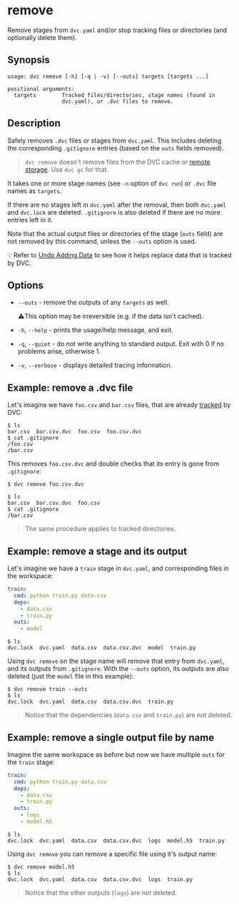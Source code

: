 # remove

Remove stages from `dvc.yaml` and/or stop tracking files or directories (and
optionally delete them).

## Synopsis

```usage
usage: dvc remove [-h] [-q | -v] [--outs] targets [targets ...]

positional arguments:
  targets        Tracked files/directories, stage names (found in
                 dvc.yaml), or .dvc files to remove.
```

## Description

Safely removes `.dvc` files or stages from `dvc.yaml`. This includes deleting
the corresponding `.gitignore` entries (based on the `outs` fields removed).

> `dvc remove` doesn't remove files from the DVC <abbr>cache</abbr> or
> [remote storage](/doc/command-reference/remote). Use `dvc gc` for that.

It takes one or more stage names (see `-n` option of `dvc run`) or `.dvc` file
names as `targets`.

If there are no stages left in `dvc.yaml` after the removal, then both
`dvc.yaml` and `dvc.lock` are deleted. `.gitignore` is also deleted if there are
no more entries left in it.

Note that the actual <abbr>output</abbr> files or directories of the stage
(`outs` field) are not removed by this command, unless the `--outs` option is
used.

💡 Refer to [Undo Adding Data](/doc/user-guide/how-to/stop-tracking-data) to see
how it helps replace data that is tracked by DVC.

## Options

- `--outs` - remove the outputs of any `targets` as well.

  ⚠️This option may be irreversible (e.g. if the data isn't cached).

- `-h`, `--help` - prints the usage/help message, and exit.

- `-q`, `--quiet` - do not write anything to standard output. Exit with 0 if no
  problems arise, otherwise 1.

- `-v`, `--verbose` - displays detailed tracing information.

## Example: remove a .dvc file

Let's imagine we have `foo.csv` and `bar.csv` files, that are already
[tracked](/doc/command-reference/add) by DVC:

```dvc
$ ls
bar.csv  bar.csv.dvc  foo.csv  foo.csv.dvc
$ cat .gitignore
/foo.csv
/bar.csv
```

This removes `foo.csv.dvc` and double checks that its entry is gone from
`.gitignore`:

```dvc
$ dvc remove foo.csv.dvc

$ ls
bar.csv  bar.csv.dvc  foo.csv
$ cat .gitignore
/bar.csv
```

> The same procedure applies to tracked directories.

## Example: remove a stage and its output

Let's imagine we have a `train` stage in `dvc.yaml`, and corresponding files in
the <abbr>workspace</abbr>:

```yaml
train:
  cmd: python train.py data.csv
  deps:
    - data.csv
    - train.py
  outs:
    - model
```

```dvc
$ ls
dvc.lock  dvc.yaml  data.csv  data.csv.dvc  model  train.py
```

Using `dvc remove` on the stage name will remove that entry from `dvc.yaml`, and
its outputs from `.gitignore`. With the `--outs` option, its outputs are also
deleted (just the `model` file in this example):

```dvc
$ dvc remove train --outs
$ ls
dvc.lock  dvc.yaml  data.csv  data.csv.dvc  train.py
```

> Notice that the dependencies (`data.csv` and `train.py`) are not deleted.

## Example: remove a single output file by name

Imagine the same <abbr>workspace</abbr> as before but now we have multiple
`outs` for the `train` stage:

```yaml
train:
  cmd: python train.py data.csv
  deps:
    - data.csv
    - train.py
  outs:
    - logs
    - model.h5
```

```dvc
$ ls
dvc.lock  dvc.yaml  data.csv  data.csv.dvc  logs  model.h5  train.py
```

Using `dvc remove` you can remove a specific file using it's output name:

```dvc
$ dvc remove model.h5
$ ls
dvc.lock  dvc.yaml  data.csv  data.csv.dvc  logs  train.py
```

> Notice that the other outputs (`logs`) are not deleted.
